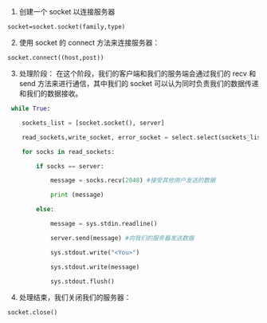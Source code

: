 1. 创建一个 socket 以连接服务器
```
socket=socket.socket(family,type)
```

2. 使用 socket 的 connect 方法来连接服务器：
```
socket.connect((host,post))
```

3. 处理阶段：
在这个阶段，我们的客户端和我们的服务端会通过我们的 recv 和 send 方法来进行通信，其中我们的 socket 可以认为同时负责我们的数据传递和我们的数据接收。
```python
 while True:

    sockets_list = [socket.socket(), server]

    read_sockets,write_socket, error_socket = select.select(sockets_list, [], []) #第一个参数是我们的服务器端的socket，第二个是

    for socks in read_sockets:

        if socks == server:

            message = socks.recv(2048) #接受其他用户发送的数据

            print (message)

        else:

            message = sys.stdin.readline()

            server.send(message) #向我们的服务器发送数据

            sys.stdout.write("<You>")

            sys.stdout.write(message)

            sys.stdout.flush()

```

4. 处理结束，我们关闭我们的服务器：
```
socket.close()
```